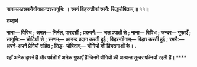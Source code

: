 **नानामलप्रस्रवणैर्नानाकन्दरसानुभि: ।** **रमणं विहरन्तीनां रमणै: सिद्धयोषिताम् ॥ ११॥** 

**शब्दार्थ** 

**नाना—** **विविध** **; अमल—** **निर्मल, पारदर्शी** **; प्रस्रवणै:—** **जल प्रपातों से** **; नाना—** **विविध** **; कन्दर—** **गुफाएँ** **; सानुभि:—** **चोटियों** **से** **; रमणम्—** **आनन्द प्रदान करती हुई** **; विहरन्तीनाम्—** **विहार करती हुई** **; रमणै:—** **अपने-अपने प्रेमियों सहित** **; सिद्ध-** **योषिताम्—** **योगियों की प्रियतमाओं के।** **.** 

**वहाँ अनेक झरने हैं और पर्वतों में अनेक गुफाएँ हैं जिनमें योगियों की अत्यन्त सुन्दर पत्नियाँ** **रहती हैं।** **** 